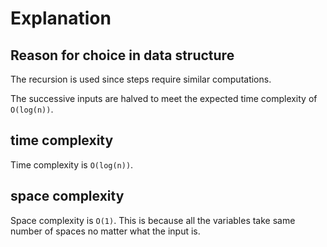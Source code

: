 # Explanation

## Reason for choice in data structure

The recursion is used since steps require similar computations.

The successive inputs are halved to meet the expected time complexity of `O(log(n))`.

## time complexity

Time complexity is `O(log(n))`.

## space complexity

Space complexity is `O(1)`. This is because all the variables take same number of spaces no matter what the input is.